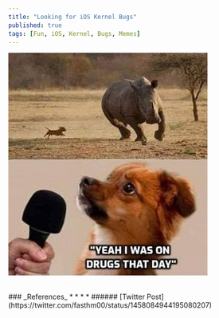 ```yaml
---
title: "Looking for iOS Kernel Bugs"
published: true
tags: [Fun, iOS, Kernel, Bugs, Memes]
---
```


![](/blog/assets/meme1.jpg)

<br>
### _References_
* * *
* ###### [Twitter Post](https://twitter.com/fasthm00/status/1458084944195080207)
